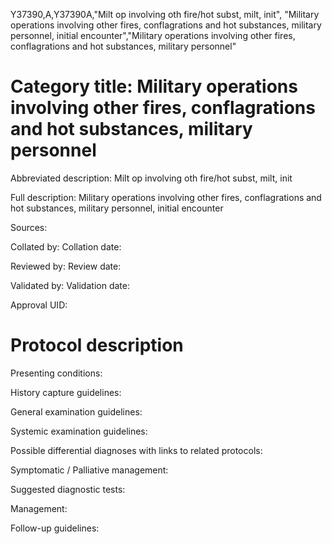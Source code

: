 Y37390,A,Y37390A,"Milt op involving oth fire/hot subst, milt, init", "Military operations involving other fires, conflagrations and hot substances, military personnel, initial encounter","Military operations involving other fires, conflagrations and hot substances, military personnel"
# Category title: Military operations involving other fires, conflagrations and hot substances, military personnel

Abbreviated description: Milt op involving oth fire/hot subst, milt, init

Full description: Military operations involving other fires, conflagrations and hot substances, military personnel, initial encounter

Sources:

Collated by:
Collation date:

Reviewed by:
Review date:

Validated by:
Validation date:

Approval UID:

# Protocol description

Presenting conditions:

History capture guidelines:

General examination guidelines:

Systemic examination guidelines:

Possible differential diagnoses with links to related protocols:

Symptomatic / Palliative management:

Suggested diagnostic tests:

Management:

Follow-up guidelines:
